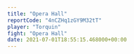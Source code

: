 ```yaml
---
title: "Opera Hall"
reportCode: "4nCZHq1zGY9M32tT"
player: "Torquin"
fight: "Opera Hall"
date: 2021-07-01T18:55:15.468000+00:00
---
```

